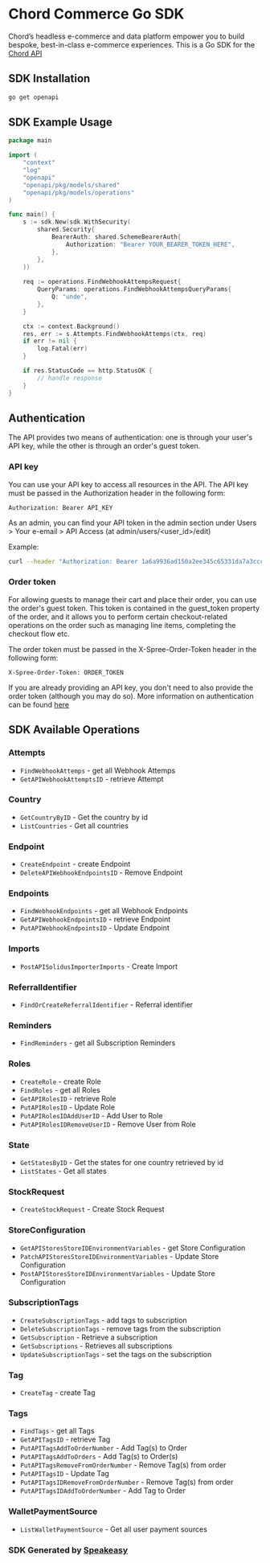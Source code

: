 # Chord Commerce Go SDK

Chord’s headless e-commerce and data platform empower you to build bespoke, best-in-class e-commerce experiences. This is a Go SDK for the [Chord API](https://chord.stoplight.io/docs/chord-oms/f593af8ec51a9-chord-api)

<!-- Start SDK Installation -->
## SDK Installation

```bash
go get openapi
```
<!-- End SDK Installation -->

## SDK Example Usage
<!-- Start SDK Example Usage -->
```go
package main

import (
    "context"
    "log"
    "openapi"
    "openapi/pkg/models/shared"
    "openapi/pkg/models/operations"
)

func main() {
    s := sdk.New(sdk.WithSecurity(
        shared.Security{
            BearerAuth: shared.SchemeBearerAuth{
                Authorization: "Bearer YOUR_BEARER_TOKEN_HERE",
            },
        },
    ))
    
    req := operations.FindWebhookAttempsRequest{
        QueryParams: operations.FindWebhookAttempsQueryParams{
            Q: "unde",
        },
    }

    ctx := context.Background()
    res, err := s.Attempts.FindWebhookAttemps(ctx, req)
    if err != nil {
        log.Fatal(err)
    }

    if res.StatusCode == http.StatusOK {
        // handle response
    }
}
```
<!-- End SDK Example Usage -->

## Authentication

The API provides two means of authentication: one is through your user's API key, while the other is through an order's guest token.

### API key
You can use your API key to access all resources in the API. The API key must be passed in the Authorization header in the following form:

`Authorization: Bearer API_KEY`

As an admin, you can find your API token in the admin section under Users > Your e-email > API Access (at admin/users/<user_id>/edit)

<!-- Start API Key Example Usage -->
Example:

```bash
curl --header "Authorization: Bearer 1a6a9936ad150a2ee345c65331da7a3ccc2de" http://plant-staging.assembly-api.com/api/stores
```
<!-- End API Key Example Usage -->

### Order token
For allowing guests to manage their cart and place their order, you can use the order's guest token. This token is contained in the guest_token property of the order, and it allows you to perform certain checkout-related operations on the order such as managing line items, completing the checkout flow etc.

The order token must be passed in the X-Spree-Order-Token header in the following form:

`X-Spree-Order-Token: ORDER_TOKEN`

If you are already providing an API key, you don't need to also provide the order token (although you may do so). More information on authentication can be found [here](https://chord.stoplight.io/docs/chord-oms/ZG9jOjEwODE5NTQ-authentication)

<!-- Start SDK Available Operations -->
## SDK Available Operations


### Attempts

* `FindWebhookAttemps` - get all Webhook Attemps
* `GetAPIWebhookAttemptsID` - retrieve Attempt

### Country

* `GetCountryByID` - Get the country by id
* `ListCountries` - Get all countries

### Endpoint

* `CreateEndpoint` - create Endpoint
* `DeleteAPIWebhookEndpointsID` - Remove Endpoint

### Endpoints

* `FindWebhookEndpoints` - get all Webhook Endpoints
* `GetAPIWebhookEndpointsID` - retrieve Endpoint
* `PutAPIWebhookEndpointsID` - Update Endpoint

### Imports

* `PostAPISolidusImporterImports` - Create Import

### ReferralIdentifier

* `FindOrCreateReferralIdentifier` - Referral identifier

### Reminders

* `FindReminders` - get all Subscription Reminders

### Roles

* `CreateRole` - create Role
* `FindRoles` - get all Roles
* `GetAPIRolesID` - retrieve Role
* `PutAPIRolesID` - Update Role
* `PutAPIRolesIDAddUserID` - Add User to Role
* `PutAPIRolesIDRemoveUserID` - Remove User from Role

### State

* `GetStatesByID` - Get the states for one country retrieved by id
* `ListStates` - Get all states

### StockRequest

* `CreateStockRequest` - Create Stock Request

### StoreConfiguration

* `GetAPIStoresStoreIDEnvironmentVariables` - get Store Configuration
* `PatchAPIStoresStoreIDEnvironmentVariables` - Update Store Configuration
* `PostAPIStoresStoreIDEnvironmentVariables` - Update Store Configuration

### SubscriptionTags

* `CreateSubscriptionTags` - add tags to subscription
* `DeleteSubscriptionTags` - remove tags from the subscription
* `GetSubscription` - Retrieve a subscription
* `GetSubscriptions` - Retrieves all subscriptions
* `UpdateSubscriptionTags` - set the tags on the subscription

### Tag

* `CreateTag` - create Tag

### Tags

* `FindTags` - get all Tags
* `GetAPITagsID` - retrieve Tag
* `PutAPITagsAddToOrderNumber` - Add Tag(s) to Order
* `PutAPITagsAddToOrders` - Add Tag(s) to Order(s)
* `PutAPITagsRemoveFromOrderNumber` - Remove Tag(s) from order
* `PutAPITagsID` - Update Tag
* `PutAPITagsIDRemoveFromOrderNumber` - Remove Tag(s) from order
* `PutAPITagsIDAddToOrderNumber` - Add Tag to Order

### WalletPaymentSource

* `ListWalletPaymentSource` - Get all user payment sources
<!-- End SDK Available Operations -->

### SDK Generated by [Speakeasy](https://docs.speakeasyapi.dev/docs/using-speakeasy/client-sdks)

